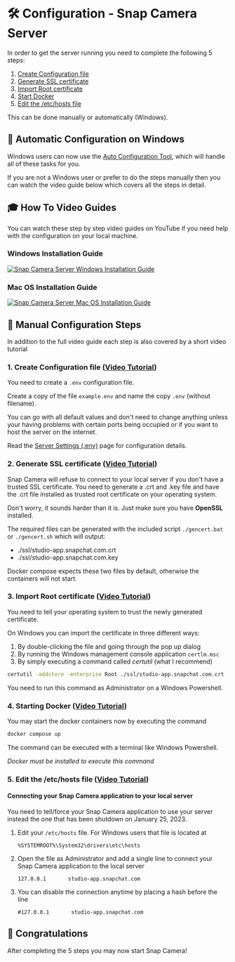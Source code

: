 # 🛠️ Configuration - Snap Camera Server
In order to get the server running you need to complete the following 5 steps:

1. [Create Configuration file](#1-create-configuration-file-video-tutorial)
2. [Generate SSL certificate](#2-generate-ssl-certificate-video-tutorial)
3. [Import Root certificate](#3-import-root-certificate-video-tutorial)
4. [Start Docker](#4-starting-docker-video-tutorial)
5. [Edit the /etc/hosts file](#5-edit-the-etchosts-file-video-tutorial)

This can be done manually or automatically (Windows).

## 🤖 Automatic Configuration on Windows
Windows users can now use the [Auto Configuration Tool](https://github.com/ptrumpis/snap-camera-server-auto-config), which will handle all of these tasks for you.

If you are not a Windows user or prefer to do the steps manually then you can watch the video guide below which covers all the steps in detail.

## 🎓 How To Video Guides
You can watch these step by step video guides on YouTube if you need help with the configuration on your local machine.

### Windows Installation Guide
[![Snap Camera Server Windows Installation Guide](https://img.youtube.com/vi/bcsjvWHUr7c/0.jpg)](https://www.youtube.com/watch?v=bcsjvWHUr7c)

### Mac OS Installation Guide
[![Snap Camera Server Mac OS Installation Guide](https://img.youtube.com/vi/b2ILHJaD1T4/0.jpg)](https://www.youtube.com/watch?v=b2ILHJaD1T4)

## 💪 Manual Configuration Steps
In addition to the full video guide each step is also covered by a short video tutorial

### 1. Create Configuration file ([Video Tutorial](https://youtu.be/wZIPBPVs-70))
You need to create a `.env` configuration file.

Create a copy of the file `example.env` and name the copy `.env` (without filename).

You can go with all default values and don't need to change anything unless your having problems with certain ports being occupied or if you want to host the server on the internet.

Read the [Server Settings (.env)](https://github.com/ptrumpis/snap-camera-server/wiki/Server-Settings-(.env)) page for configuration details.

### 2. Generate SSL certificate ([Video Tutorial](https://youtu.be/4QJP8MLvSdA))
Snap Camera will refuse to connect to your local server if you don't have a trusted SSL certificate.
You need to generate a .crt and .key file and have the .crt file installed as trusted root certificate on your operating system.

Don't worry, it sounds harder than it is. Just make sure you have **OpenSSL** installed.

The required files can be generated with the included script `./gencert.bat` or `./gencert.sh` which will output:
- ./ssl/studio-app.snapchat.com.crt
- ./ssl/studio-app.snapchat.com.key

Docker compose expects these two files by default, otherwise the containers will not start.

### 3. Import Root certificate ([Video Tutorial](https://youtu.be/mJFmvTg1yfE))
You need to tell your operating system to trust the newly generated certificate.

On Windows you can import the certificate in three different ways:
1. By double-clicking the file and going through the pop up dialog
2. By running the Windows management console application `certlm.msc`
3. By simply executing a command called *certutil* (what I recommend)

```bash
certutil -addstore -enterprise Root ./ssl/studio-app.snapchat.com.crt
```

You need to run this command as Administrator on a Windows Powershell.

### 4. Starting Docker ([Video Tutorial](https://youtu.be/2siSkWdZLbo))
You may start the docker containers now by executing the command
```bash
docker compose up
```

The command can be executed with a terminal like Windows Powershell.

*Docker must be installed to execute this command*

### 5. Edit the /etc/hosts file ([Video Tutorial](https://youtu.be/o9gAo5VH2cw))
#### Connecting your Snap Camera application to your local server
You need to tell/force your Snap Camera application to use your server instead the one that has been shutdown on January 25, 2023.

1. Edit your `/etc/hosts` file. For Windows users that file is located at 
   ```
   %SYSTEMROOT%\System32\drivers\etc\hosts
   ```

2. Open the file as Administrator and add a single line to connect your Snap Camera application to the local server
   ```hosts
   127.0.0.1       studio-app.snapchat.com
   ```

3. You can disable the connection anytime by placing a hash before the line
   ```hosts
   #127.0.0.1       studio-app.snapchat.com
   ```

## 🎉 Congratulations
After completing the 5 steps you may now start Snap Camera! 
